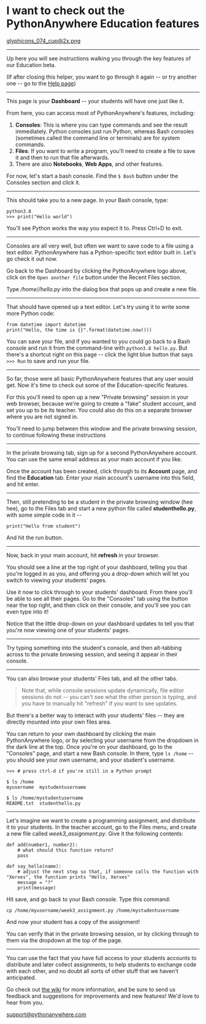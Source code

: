 I want to check out the PythonAnywhere Education features
=========================================================

glyphicons_074_cup@2x.png

----

Up here you will see instructions walking you through the key features of our Education beta.

(If after closing this helper, you want to go through it again -- or try another
one -- go to the [Help page](/wiki/))

----


This page is your **Dashboard** -- your students will have one just like it.

From here, you can access most of PythonAnywhere's features, including:

1. **Consoles**: This is where you can type commands and see the result immediately. Python consoles just run Python, whereas Bash consoles (sometimes called the command line or terminals) are for system commands.
2. **Files**: If you want to write a program, you'll need to create a file to save it and then to run that file afterwards.
3. There are also **Notebooks**, **Web Apps**, and other features.


For now, let's start a bash console. Find the `$ Bash` button under the Consoles section and click it.

----

This should take you to a new page. In your Bash console, type:

    python3.8
    >>> print("Hello world")

You'll see Python works the way you expect it to. Press Ctrl+D to exit.

----

Consoles are all very well, but often we want to save code to a file
using a text editor.  PythonAnywhere has a Python-specific text editor
built in.  Let's go check it out now.

Go back to the Dashboard by clicking the PythonAnywhere logo above, click on the `Open another file` button under the Recent Files section.

Type */home/<your-username>/hello.py* into the dialog box that pops up and create a new file.

----

That should have opened up a text editor. Let's try using it to
write some more Python code:

    from datetime import datetime
    print("Hello, the time is {}".format(datetime.now()))


You can save your file, and if you wanted to you could go back to a Bash
console and run it from the command-line with `python3.8 hello.py`. But there's
a shortcut right on this page -- click the light blue button that says `>>>
Run` to save and run your file.

----

So far, those were all basic PythonAnywhere features that any
user would get.  Now it's time to check out some of the Education-specific
features.

For this you'll need to open up a new "Private browsing" session in your web
browser, because we're going to create a "fake" student account, and set you
up to be its teacher. You could also do this on a separate browser where you
are not signed in.

You'll need to jump between this window and the private browsing session, to
continue following these instructions

----

In the private browsing tab, sign up for a second PythonAnywhere account.  You
can use the same email address as your main account if you like.

Once the account has been created, click through to its **Account** page, and
find the **Education** tab.  Enter your main account's username into this field,
and hit enter.

----

Then, still pretending to be a student in the private browsing window (hee hee),
go to the Files tab and start a new python file called
**studenthello.py**, with some simple code in it --

    print("Hello from student")

And hit the run button.

----

Now, back in your main account, hit **refresh** in your browser.

You should see a line at the top right of your dashboard, telling you
that you're logged in as you, and offering you a drop-down which will
let you switch to viewing your students' pages.

Use it now to click through to your students' dashboard. From there you'll be
able to see all their pages.  Go to the "Consoles" tab using the button near the
top right, and then click on their console, and you'll
see you can even type into it!

Notice that the little drop-down on your dashboard updates to tell you that you're
now viewing one of your students' pages.

----

Try typing something into the student's console, and then alt-tabbing across to
the private browsing session, and seeing it appear in their console.

----

You can also browse your students' Files tab, and all the other tabs.

> Note that, while console sessions update dynamically, file editor sessions
> do not -- you can't see what the other person is typing, and you have to
> manually hit "refresh" if you want to see updates.


But there's a better way to interact with your students' files -- they are
directly mounted into your own files area.

You can return to your own dashboard by clicking the main
PythonAnywhere logo, or by selecting your username from the dropdown in the
dark line at the top.  Once you're on your dashboard, go to the "Consoles" page,
and start a new Bash console.  In there, type `ls /home` -- you should see your
own username, and your student's username.

    >>> # press ctrl-d if you're still in a Python prompt

    $ ls /home
    myusername  mystudentusername

    $ ls /home/mystudentusername
    README.txt  studenthello.py

----

Let's imagine we want to create a programming assignment, and distribute
it to your students.  In the teacher account, go to the Files menu, and
create a new file called *week3_assignment.py*.  Give it the following
contents:


    def add(number1, number2):
        # what should this function return?
        pass

    def say_hello(name):
        # adjust the next step so that, if someone calls the function with "Xerxes", the function prints "Hello, Xerxes"
        message = "?"
        print(message)

Hit save, and go back to your Bash console.  Type this command:

    cp /home/myusername/week3_assignment.py /home/mystudentusername

And now your student has a copy of the assignment!

You can verify that in the private browsing session, or by clicking
through to them via the dropdown at the top of the page.

----

You can use the fact that you have full access to your students accounts to
distribute and later collect assignments, to help students to exchange code
with each other, and no doubt all sorts of other stuff that we haven't
anticipated.

Go check out [the wiki](https://help.pythonanywhere.com/pages/Education) for more information, and be sure
to send us feedback and suggestions for improvements and new features!  We'd
love to hear from you.

[support@pythonanywhere.com](mailto:support@pythonanywhere.com)


